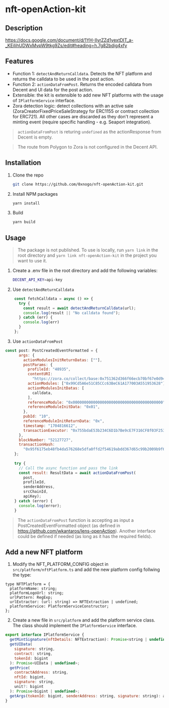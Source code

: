 # nft-openAction-kit

## Description

https://docs.google.com/document/d/1YH-IIyrZZd1yextDIT_a-_KEiIihUDWxMvpW9tkg9Zs/edit#heading=h.7g82bdig4xfy

## Features

* Function 1: `detectAndReturnCalldata`. Detects the NFT platform and returns the calldata to be used in the post action.
* Function 2: `actionDataFromPost`. Returns the encoded calldata from Decent and UI data for the post action.
* Extensible: the kit is extensible to add new NFT platforms with the usage of `IPlatformService` interface.
* Zora detection logic: detect collections with an active sale (ZoraCreatorFixedPriceSaleStrategy for ERC1155 or contract collection for ERC721). All other cases are discarded as they don't represent a minting event (require specific handling - e.g. Seaport integration).

> `actionDataFromPost` is returing `undefined` as the actionResponse from Decent is empty.

> The route from Polygon to Zora is not configured in the Decent API.

## Installation

1. Clone the repo
   ```sh
   git clone https://github.com/0xnogo/nft-openAction-kit.git
    ```
2. Install NPM packages
    ```sh
    yarn install
    ```
3. Build
    ```sh
    yarn build
    ```

## Usage

> The package is not published. To use is locally, run `yarn link` in the root directory and `yarn link nft-openAction-kit` in the project you want to use it.

1. Create a .env file in the root directory and add the following variables:
    ```sh
    DECENT_API_KEY=api-key
    ```
2. Use `detectAndReturnCalldata`
```js 
    const fetchCalldata = async () => {
      try {
        const result = await detectAndReturnCalldata(url);
        console.log(result || "No calldata found");
      } catch (err) {
        console.log(err)
      }
    };
```

3. Use `actionDataFromPost`
```js
const post: PostCreatedEventFormatted = {
      args: {
        actionModulesInitReturnDatas: [""],
        postParams: {
          profileId: "48935",
          contentURI:
            "https://zora.co/collect/base:0x751362d366f66ecb70bf67e0d941daa7e34635f5/0",
          actionModules: ["0x99Cd5A6e51C85CCc63BeC61A177003A551953628"],
          actionModulesInitDatas: [
            calldata,
          ],
          referenceModule: "0x0000000000000000000000000000000000000000",
          referenceModuleInitData: "0x01",
        },
        pubId: "10",
        referenceModuleInitReturnData: "0x",
        timestamp: "1704816612",
        transactionExecutor: "0x755bdaE53b234C6D1b7Be9cE7F316CF8f03F2533",
      },
      blockNumber: "52127727",
      transactionHash:
        "0x95f6175eb48fb4da576268e5dfa0ffd2f54619abdd367d65c99b2009b9f62331",
    };
    
    try {
      // Call the async function and pass the link
      const result: ResultData = await actionDataFromPost(
        post, 
        profileId, 
        senderAddress, 
        srcChainId, 
        apiKey);
    } catch (error) {
      console.log(error);
    }
```

> The `actionDataFromPost` function is accepting as input a PostCreatedEventFormatted object (as defined in https://github.com/wkantaros/lens-openAction). Another interface could be defined if needed (as long as it has the required fields).

## Add a new NFT platform

1. Modify the NFT_PLATFORM_CONFIG object in `src/platform/nftPlatform.ts` and add the new platform config follwing the type:
```
type NFTPlatform = {
  platformName: string;
  platformLogoUrl: string;
  urlPattern: RegExp;
  urlExtractor: (url: string) => NFTExtraction | undefined;
  platformService: PlatformServiceConstructor;
};
```

2. Create a new file in `src/platform` and add the platform service class. The class should implement the `IPlatformService` interface.
```js
export interface IPlatformService {
  getMintSignature(nftDetails: NFTExtraction): Promise<string | undefined>;
  getUIData(
    signature: string,
    contract: string,
    tokenId: bigint
  ): Promise<UIData | undefined>;
  getPrice(
    contractAddress: string,
    nftId: bigint,
    signature: string,
    unit?: bigint
  ): Promise<bigint | undefined>;
  getArgs(tokenId: bigint, senderAddress: string, signature: string): any[];
}
```